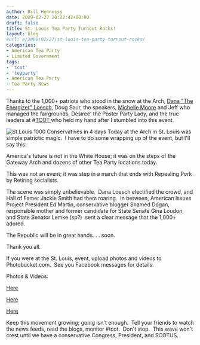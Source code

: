 ```yaml
---
author: Bill Hennessy
date: 2009-02-27 20:22:42+00:00
draft: false
title: St. Louis Tea Party Turnout Rocks!
layout: blog
#url: e/2009/02/27/st-louis-tea-party-turnout-rocks/
categories:
- American Tea Party
- Limited Government
tags:
- 'tcot'
- 'teaparty'
- American Tea Party
- Tea Party News
---
```


Thanks to the 1,000+ patriots who stood in the snow at the Arch, [Dana "The Energizer" Loesch](https://thedanashow.wordpress.com/), Doug Saur, the speakers, [Michelle Moore](https://because-ihaveto.blogspot.com/) and Jeff who managed the fairgrounds, Desiree' the Poster Party Lady, and the true leaders at #[TCOT ](https://tcotreport.com/)who held my hand after I stumbled into this event.  

![St.Louis 1000 Conservatives in 4 days](https://hennessysview.com/wp-content/uploads/2009/02/n1517255758_30223702_1100492-2-300x199.jpg)
Today at the Arch in St. Louis was simple patriotic magic.  I have to do some wrapping up of the event, but I'll say this:

America's future is not in the White House; it was on the steps of the Gateway Arch and dozens of other Tea Party locations today.

This was not an event; it was step in a march that ends with Repealing Pork by Retiring socialists.

The scene was simply unbelievable.  Dana Loesch electified the crowd, and Hall of Famer Jackie Smith had them roaring.  In between, American Issues Project President Ed Martin, conservative blogger Shamed Dogan, responsible mother and former candidate for State Senate Gina Loudon, and State Senator Lemke (sp?)  sent a clear message that the 1,000+ adored. 

The Republic will be in great hands. . . soon.  

Thank you all.

If you were at the St. Louis, event, upload photos and videos to Photobucket.com.  See you Facebook messages for details.

Photos & Videos:

[Here](https://doctorbulldog.wordpress.com/2009/02/27/st-louis-tea-party-by-the-arch/)

[Here](https://www.facebook.com/photo_search.php?oid=67775481561&view=all)

[Here](https://www.flickr.com/groups/1004317@N24/pool/)

Keep this movement growing; going isn't enough.  Tell your friends to watch the news feeds, read the blogs, monitor #tcot.  Don't stop.  This wave won't crest until we have a conservative Congress, President, and SCOTUS.
